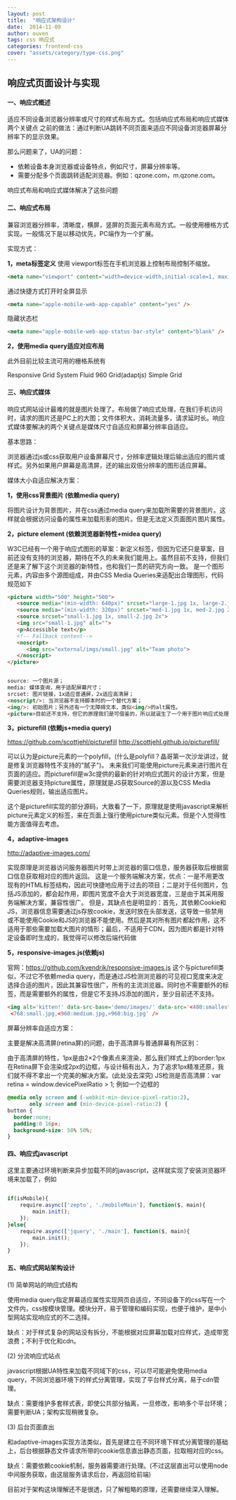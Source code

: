 ```yaml
---
layout: post
title:  "响应式架构设计"
date:  2014-11-09
author: ouven
tags: css 响应式
categories: frontend-css
cover: "assets/category/type-css.png"
---
```


## 响应式页面设计与实现

#### 一、响应式概述

适应不同设备浏览器分辨率或尺寸的样式布局方式。包括响应式布局和响应式媒体两个关键点
    之前的做法：通过判断UA跳转不同页面来适应不同设备浏览器屏幕分辨率下的显示效果。

那么问题来了，UA的问题：

- 依赖设备本身浏览器或设备特点，例如尺寸，屏幕分辨率等。
- 需要分配多个页面跳转适配浏览器。例如：qzone.com，m.qzone.com。

响应式布局和响应式媒体解决了这些问题

#### 二、响应式布局

兼容浏览器分辨率，清晰度，横屏，竖屏的页面元素布局方式。一般使用栅格方式实现。一般情况下是以移动优先，PC端作为一个扩展。

实现方式：
    
**1，meta标签定义**
使用 viewport标签在手机浏览器上控制布局控制不缩放。
    
```html
<meta name="viewport" content="width=device-width,initial-scale=1, maximum-scale=1" />
```

通过快捷方式打开时全屏显示

```html
<meta name="apple-mobile-web-app-capable" content="yes" />
```

  隐藏状态栏
  
```html
<meta name="apple-mobile-web-app-status-bar-style" content="blank" />
```

**2，使用media query适应对应布局**
       
此外目前比较主流可用的栅格系统有

Responsive Grid System
Fluid 960 Grid(adaptjs)
Simple Grid

#### 三、响应式媒体

响应式网站设计最难的就是图片处理了。布局做了响应式处理，在我们手机访问时，请求的图片还是PC上的大图；文件体积大，消耗流量多，请求延时长。响应式媒体要解决的两个关键点是媒体尺寸自适应和屏幕分辨率自适应。

基本思路：

浏览器通过js或css获取用户设备屏幕尺寸，分辨率逻辑处理后输出适应的图片或样式。另外如果用户屏幕是高清屏，还的输出双倍分辨率的图形适应屏幕。

媒体大小自适应解决方案：

**1，使用css背景图片 (依赖media query)**

将图片设计为背景图片，并在css通过media query来加载所需要的背景图片。这样就会根据访问设备的属性来加载形影的图片。但是无法定义页面图片图片属性。
   
**2，picture element (依赖浏览器新特性+midea query)**

W3C已经有一个用于响应式图形的草案：新定义标签<picture>，但因为它还只是草案，目前还没有支持的浏览器，期待在不久的未来我们能用上。虽然目前不支持，但我们还是来了解下这个浏览器的新特性，也和我们一贯的研究方向一致。
<picture>是一个图形元素，内容由多个源图组成，并由CSS Media Queries来适配出合理图形，代码规范如下
 
```html
<picture width="500" height="500">
   <source media="(min-width: 640px)" srcset="large-1.jpg 1x, large-2.jpg 2x">
   <source media="(min-width: 320px)" srcset="med-1.jpg 1x, med-2.jpg 2x">
   <source srcset="small-1.jpg 1x, small-2.jpg 2x">
   <img src="small-1.jpg" alt="">
   <p>Accessible text</p>
   <!-- Fallback content-->
   <noscript>
      <img src="external/imgs/small.jpg" alt="Team photo">
   </noscript>
</picture>


source: 一个图片源；
media: 媒体查询，用于适配屏幕尺寸；
srcset: 图片链接，1x适应普通屏，2x适应高清屏；
<noscript/>: 当浏览器不支持脚本时的一个替代方案；
<img/>: 初始图片；另外还有一个无障碍文本，类似<img/>的alt属性。
<picture>目前还不支持，但它的原理我们是可借鉴的，所以就诞生了一个用于图片响应式处理的类库picturefill
```

**3，picturefill (依赖js+media query)**

https://github.com/scottjehl/picturefill
http://scottjehl.github.io/picturefill/
  
可以认为是picture元素的一个polyfill，(什么是polyfill？晶哥第一次沙龙讲过，就是修复浏览器特性不支持的"腻子")。
未来我们可能使用picture元素来进行图片在页面的适应。而picturefill是w3c提供的最新的针对响应式图片的设计方案，但是需要浏览器支持picture属性，原理就是JS获取Source的源以及CSS Media Queries规则，输出适应图片。
    
这个是picturefill实现的部分源码，大致看了一下，原理就是使用javascript来解析picture元素定义的标签，来在页面上强行使用picture类似元素。但是个人觉得性能方面值得去考虑。

**4，adaptive-images**

http://adaptive-images.com/

实现原理是浏览器访问服务器图片时带上浏览器的窗口信息，服务器获取后根据窗口信息获取相对应的图片返回。
这是一个服务端解决方案，优点：一是不用更改现有的HTML标签结构，因此可快捷地应用于过去的项目；二是对于任何图片，包括JS添加的，都会起作用，即图片宽度不会大于浏览器宽度，三是由于其采用服务端解决方案，兼容性很广。
    但是，其缺点也是明显的：首先，其依赖Cookie和JS，浏览器信息需要通过js存放cookie，发送时放在头部发送，这导致一些禁用或不能使用Cookie和JS的浏览器不能使用。然后是其对所有图片都起作用，这不适用于那些需要加载大图片的情形；最后，不适用于CDN，因为图片都是针对特定设备即时生成的，我觉得可以修改后端代码做


**5，responsive-images.js(依赖js)**

   官网：https://github.com/kvendrik/responsive-images.js
   这个与picturefill类似，不过它不依赖media query，而是通过JS检测浏览器的可见视口宽度来决定选择合适的图片，因此其兼容性很广，所有的主流浏览器。同时也不需要额外的标签，而是需要额外的属性，但是它不支持JS添加的图片，至少目前还不支持。
 
```html
<img alt='kitten!' data-src-base='demo/images/' data-src='<480:smallest.jpg,
 <768:small.jpg,<960:medium.jpg,>960:big.jpg' />
```

屏幕分辨率自适应方案：

主要是解决高清屏(retina屏)的问题，由于高清屏与普通屏幕有所区别：
    
由于高清屏的特性，1px是由2×2个像素点来渲染，那么我们样式上的border:1px在Retina屏下会渲染成2px的边框，与设计稿有出入，为了追求1px精准还原，我们就不得不拿出一个完美的解决方案。(此处没去深究)
   JS检测是否高清屏：var retina = window.devicePixelRatio > 1;
    例如一个边框的
    
```css
@media only screen and (-webkit-min-device-pixel-ratio:2),
       only screen and (min-device-pixel-ratio:2) {
button {
  border:none;
  padding:0 16px;
  background-size: 50% 50%;
}
```

#### 四、响应式javascript

这里主要通过环境判断来异步加载不同的javascript，这样就实现了安装浏览器环境来加载了，例如

```javascript

if(isMobile){
    require.async(['zepto', './mobileMain'], function($, main){
        main.init();
    });
}else{
    require.async(['jquery', './main'], function($, main){
        main.init();
    });
}

```

#### 五、响应式网站架构设计

(1) 简单网站的响应式结构

使用media query指定屏幕适应属性实现网页自适应，不同设备下的css写在一个文件内，css按模块管理。模块分开，易于管理和编码实现，也便于维护，是中小型网站实现响应式的不二选择。

缺点：对于样式复杂的网站没有拆分，不能根据对应屏幕加载对应样式，造成带宽浪费；不利于优化和cdn。


(2) 分流响应式站点

javascript根据UA特性来加载不同域下的css，可以尽可能避免使用media query，不同浏览器环境下的样式分离管理，实现了平台样式分离，易于cdn管理。

缺点：需要维护多套样式表，即使公共部分抽离，一旦修改，影响多个平台环境；需要判断UA；架构实现稍微复杂。
    
(3) 后台页面直出

和adaptive-images实现方法类似，首先是建立在不同环境下样式分离管理的基础上，后台根据静态文件请求所带的cookie信息直出静态页面，拉取相对应的css。

缺点：需要依赖cookie机制，服务器需要进行处理。(不过这层直出可以使用node中间服务获取，由这层服务请求后台，再返回给前端)

目前对于架构这块理解还不是很透，只了解粗略的原理，还需要继续深入理解。
    

   





